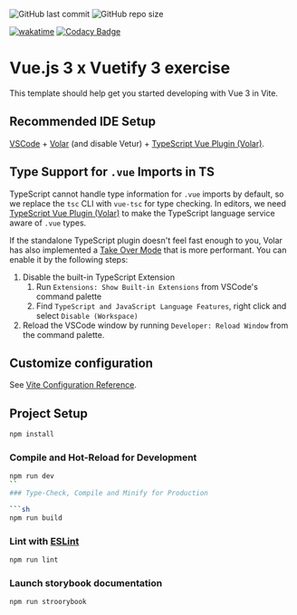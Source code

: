 ![GitHub last commit](https://img.shields.io/github/last-commit/mrstandu33/vue3-vuetify3-exercise/master)
![GitHub repo size](https://img.shields.io/github/repo-size/mrstandu33/vue3-vuetify3-exercise)

[![wakatime](https://wakatime.com/badge/github/MrStanDu33/vue3-vuetify-exercise.svg)](https://wakatime.com/badge/github/MrStanDu33/vue3-vuetify-exercise)
[![Codacy Badge](https://app.codacy.com/project/badge/Grade/64961ca4c11d41ffa68375c287c80e0c)](https://app.codacy.com/gh/MrStanDu33/vue3-vuetify3-exercise/dashboard?utm_source=gh&utm_medium=referral&utm_content=&utm_campaign=Badge_grade)

# Vue.js 3 x Vuetify 3 exercise

This template should help get you started developing with Vue 3 in Vite.

## Recommended IDE Setup

[VSCode](https://code.visualstudio.com/) + [Volar](https://marketplace.visualstudio.com/items?itemName=Vue.volar) (and disable Vetur) + [TypeScript Vue Plugin (Volar)](https://marketplace.visualstudio.com/items?itemName=Vue.vscode-typescript-vue-plugin).

## Type Support for `.vue` Imports in TS

TypeScript cannot handle type information for `.vue` imports by default, so we replace the `tsc` CLI with `vue-tsc` for type checking. In editors, we need [TypeScript Vue Plugin (Volar)](https://marketplace.visualstudio.com/items?itemName=Vue.vscode-typescript-vue-plugin) to make the TypeScript language service aware of `.vue` types.

If the standalone TypeScript plugin doesn't feel fast enough to you, Volar has also implemented a [Take Over Mode](https://github.com/johnsoncodehk/volar/discussions/471#discussioncomment-1361669) that is more performant. You can enable it by the following steps:

1. Disable the built-in TypeScript Extension
   1. Run `Extensions: Show Built-in Extensions` from VSCode's command palette
   2. Find `TypeScript and JavaScript Language Features`, right click and select `Disable (Workspace)`
2. Reload the VSCode window by running `Developer: Reload Window` from the command palette.

## Customize configuration

See [Vite Configuration Reference](https://vitejs.dev/config/).

## Project Setup

```sh
npm install
```

### Compile and Hot-Reload for Development

````sh
npm run dev
``
### Type-Check, Compile and Minify for Production

```sh
npm run build
````

### Lint with [ESLint](https://eslint.org/)

```sh
npm run lint
```

### Launch storybook documentation

```sh
npm run stroorybook
```
